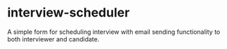 # interview-scheduler
A simple form for scheduling interview with email sending functionality to both interviewer and candidate.
